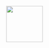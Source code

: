 <!-- GIF Image of a girl coding -->
<div id="header" align="center">
  <img src="[https://media.giphy.com/media/M9gbBd9nbDrOTu1Mqx/giphy.gif](https://tenor.com/bCNex.gif)" width="100"/>
</div>
